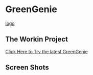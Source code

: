 # GreenGenie
[logo](images/greengenie.png)
## The Workin Project

[Click Here to Try the latest GreenGenie](https://sankalpkarthi3-streamlit-prompt-ws-gptbot-c8ccvy.streamlit.app/)

## Screen Shots 
